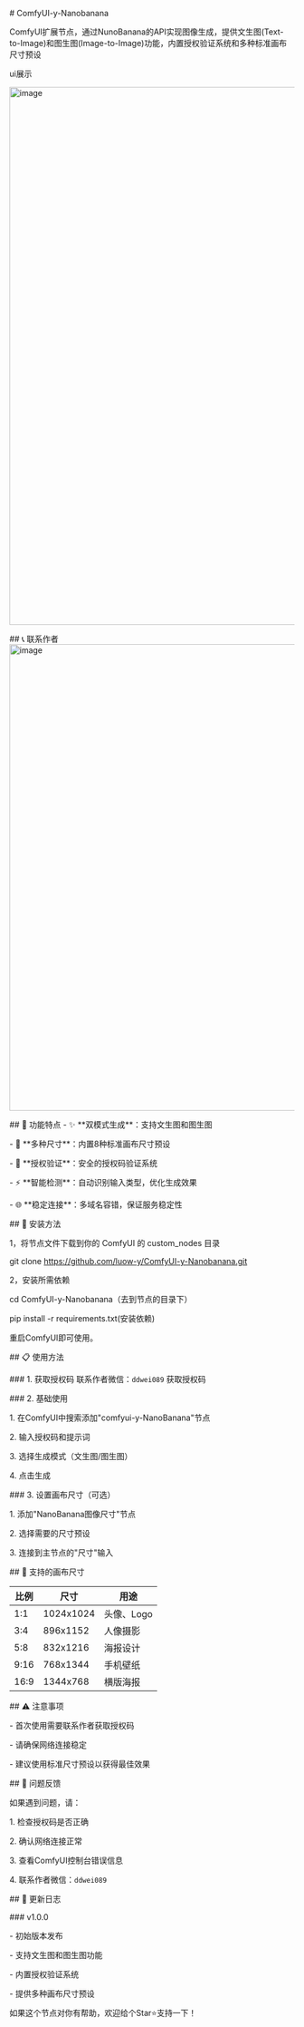 \# ComfyUI-y-Nanobanana

ComfyUI扩展节点，通过NunoBanana的API实现图像生成，提供文生图(Text-to-Image)和图生图(Image-to-Image)功能，内置授权验证系统和多种标准画布尺寸预设






ui展示



<img width="1681" height="949" alt="image" src="https://github.com/user-attachments/assets/bc8b80c5-d7c6-4004-a2bb-b3cbcdbf82a0" />



\## 📞 联系作者
<img width="526" height="823" alt="image" src="https://github.com/user-attachments/assets/f41f24de-55e2-4545-965d-59ce556fa781" />

\## 🎨 功能特点
\- ✨ \*\*双模式生成\*\*：支持文生图和图生图

\- 📏 \*\*多种尺寸\*\*：内置8种标准画布尺寸预设

\- 🔐 \*\*授权验证\*\*：安全的授权码验证系统

\- ⚡ \*\*智能检测\*\*：自动识别输入类型，优化生成效果

\- 🌐 \*\*稳定连接\*\*：多域名容错，保证服务稳定性



\## 🚀 安装方法

1，将节点文件下载到你的 ComfyUI 的 custom\_nodes 目录

git clone https://github.com/luow-y/ComfyUI-y-Nanobanana.git



2，安装所需依赖


cd ComfyUI-y-Nanobanana（去到节点的目录下）


pip install -r requirements.txt(安装依赖)



重启ComfyUI即可使用。
  
\## 📋 使用方法


\### 1. 获取授权码
联系作者微信：`ddwei089` 获取授权码



\### 2. 基础使用

1\. 在ComfyUI中搜索添加"comfyui-y-NanoBanana"节点

2\. 输入授权码和提示词

3\. 选择生成模式（文生图/图生图）

4\. 点击生成


\### 3. 设置画布尺寸（可选）

1\. 添加"NanoBanana图像尺寸"节点

2\. 选择需要的尺寸预设

3\. 连接到主节点的"尺寸"输入



\## 📐 支持的画布尺寸



| 比例 | 尺寸 | 用途 |
|------|------|------|
| 1:1 | 1024x1024 | 头像、Logo |
| 3:4 | 896x1152 | 人像摄影 |
| 5:8 | 832x1216 | 海报设计 |
| 9:16 | 768x1344 | 手机壁纸 |
| 16:9 | 1344x768 | 横版海报 |



\## ⚠️ 注意事项


\- 首次使用需要联系作者获取授权码

\- 请确保网络连接稳定

\- 建议使用标准尺寸预设以获得最佳效果



\## 🐛 问题反馈


如果遇到问题，请：

1\. 检查授权码是否正确

2\. 确认网络连接正常

3\. 查看ComfyUI控制台错误信息

4\. 联系作者微信：`ddwei089`








\## 📝 更新日志


\### v1.0.0

\- 初始版本发布

\- 支持文生图和图生图功能

\- 内置授权验证系统

\- 提供多种画布尺寸预设







如果这个节点对你有帮助，欢迎给个Star⭐支持一下！

